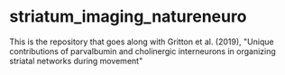 # striatum_imaging_natureneuro
This is the repository that goes along with Gritton et al. (2019), "Unique contributions of parvalbumin and cholinergic interneurons in organizing striatal networks during movement"

